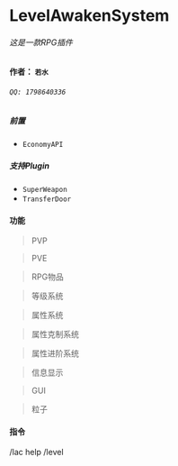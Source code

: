 # LevelAwakenSystem
###### 这是一款RPG插件

#### 作者： `若水` 
###### `QQ: 1798640336`

##### 前置
* `EconomyAPI`

##### 支持Plugin
* `SuperWeapon`
* `TransferDoor`
#### 功能
> PVP       

> PVE    

> RPG物品       

> 等级系统      

> 属性系统     

> 属性克制系统     

> 属性进阶系统    

> 信息显示   

> GUI   

> 粒子   
#### 指令
/lac help
/level


